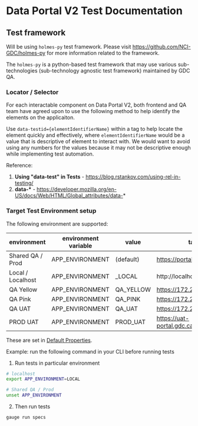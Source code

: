 # Data Portal V2 Test Documentation
## Test framework
Will be using `holmes-py` test framework.
Please visit https://github.com/NCI-GDC/holmes-py for more information related to the framework.

The `holmes-py` is a python-based test framework that may use various sub-technologies (sub-technology agnostic test framework) maintained by GDC QA.

### Locator / Selector
For each interactable component on Data Portal V2, both frontend and QA team have agreed upon to use the following method to help identify the elements on the applicaiton.

Use `data-testid={elementIdentifierName}` within a tag to help locate the element quickly and effectively, where `elementIdentifierName` would be a value that is descriptive of element to interact with. We would want to avoid using any numbers for the values because it may not be descriptive enough while implementing test automation.

Reference:
1. **Using "data-test" in Tests** - https://blog.rstankov.com/using-rel-in-testing/
2. **data-\*** - https://developer.mozilla.org/en-US/docs/Web/HTML/Global_attributes/data-*

### Target Test Environment setup
The following environment are supported:

| environment       | environment variable  | value    | target url                         |
|-------------------|-----------------------|----------|------------------------------------|
| Shared QA / Prod  | APP_ENVIRONMENT       | (default)| https://portal.gdc.cancer.gov/v2   |
| Local / Localhost | APP_ENVIRONMENT       | _LOCAL   | http://localhost:3000              |
| QA Yellow         | APP_ENVIRONMENT       | QA_YELLOW| https://172.23.10.130/v2           |
| QA Pink           | APP_ENVIRONMENT       | QA_PINK  | https://172.23.4.239/v2            |
| QA UAT            | APP_ENVIRONMENT       | QA_UAT   | https://172.23.7.48/v2             |
| PROD UAT          | APP_ENVIRONMENT       | PROD_UAT | https://uat-portal.gdc.cancer.gov/v2|

These are set in [Default Properties](../env/default/default.properties).

Example: run the following command in your CLI before running tests
1. Run tests in particular environment
```bash
# localhost
export APP_ENVIRONMENT=LOCAL

# Shared QA / Prod
unset APP_ENVIRONMENT
```
2. Then run tests
```bash
gauge run specs
```
